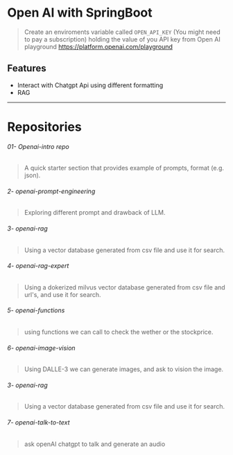 # Open AI with SpringBoot

> Create an enviroments variable called `OPEN_API_KEY` (You might need to pay a subscription) holding the value of you API key from Open AI playground https://platform.openai.com/playground


## Features
- Interact with Chatgpt Api using different formatting
- RAG


--------
# Repositories

###### 01- Openai-intro repo 
> A quick starter section that provides example of prompts, format (e.g. json). 

###### 2- openai-prompt-engineering
> Exploring different prompt and drawback of LLM. 

###### 3- openai-rag 
> Using a vector database generated from csv file and use it for search. 

###### 4- openai-rag-expert
> Using a dokerized milvus vector database generated from csv file and url's, and use it for search. 

###### 5- openai-functions
> using functions we can call to check the wether or the stockprice. 

###### 6- openai-image-vision
> Using DALLE-3 we can generate images, and ask to vision the image. 

###### 3- openai-rag 
> Using a vector database generated from csv file and use it for search. 

###### 7- openai-talk-to-text
> ask openAI chatgpt to talk and generate an audio

